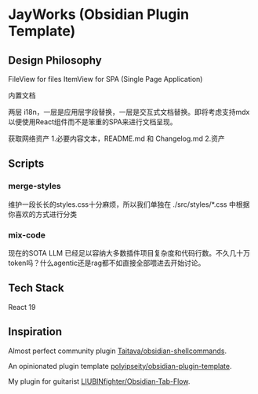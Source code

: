 # JayWorks (Obsidian Plugin Template)

## Design Philosophy

FileView for files
ItemView for SPA (Single Page Application)

内置文档

两层 i18n，一层是应用层字段替换，一层是交互式文档替换。即将考虑支持mdx以便使用React组件而不是笨重的SPA来进行文档呈现。

获取网络资产
1.必要内容文本，README.md 和 Changelog.md
2.资产

## Scripts

### merge-styles

维护一段长长的styles.css十分麻烦，所以我们单独在 ./src/styles/*.css 中根据你喜欢的方式进行分类

### mix-code

现在的SOTA LLM 已经足以容纳大多数插件项目复杂度和代码行数。不久几十万token吗？什么agentic还是rag都不如直接全部喂进去开始讨论。

## Tech Stack

React 19

## Inspiration

Almost perfect community plugin [Taitava/obsidian-shellcommands](github.com/Taitava/obsidian-shellcommands).

An opinionated plugin template [polyipseity/obsidian-plugin-template](github.com/polyipseity/obsidian-plugin-template).

My plugin for guitarist [LIUBINfighter/Obsidian-Tab-Flow](github.com/LIUBINfighter/Obsidian-Tab-Flow).

